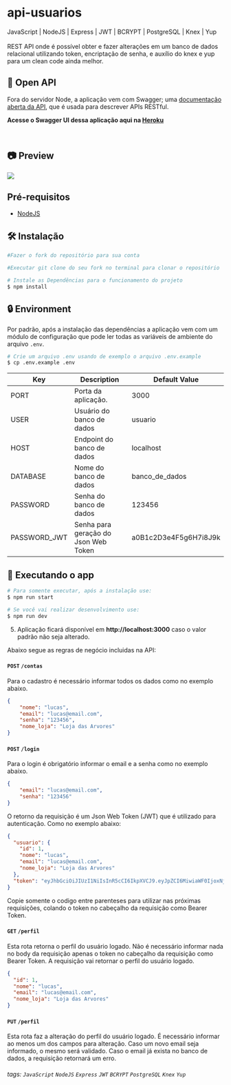 # api-usuarios

<p>
JavaScript | NodeJS | Express | JWT | BCRYPT | PostgreSQL | Knex | Yup <br><br>
REST API onde é possível obter e fazer alterações em um banco de dados relacional utilizando token, encriptação de senha, e auxílio do knex e yup para um clean code ainda melhor.
</p>

## 📝 Open API

Fora do servidor Node, a aplicação vem com Swagger; uma [documentação aberta da API](https://swagger.io/specification/), que é usada para descrever APIs RESTful.

**Acesse o Swagger UI dessa aplicação aqui na [Heroku](https://api-usuarios-beta.herokuapp.com/docs/)**

<br>

<h2>📷 Preview</h2>

<img src="./api-usuarios.gif">

## Pré-requisitos

- [NodeJS](https://nodejs.org/en/download/)

## 🛠️ Instalação	

```bash
#Fazer o fork do repositório para sua conta

#Executar git clone do seu fork no terminal para clonar o repositório

# Instale as Dependências para o funcionamento do projeto
$ npm install
```

## 🔒 Environment

Por padrão, após a instalação das dependências a aplicação vem com um módulo de configuração que pode ler todas as variáveis ​​de ambiente do arquivo `.env`.

```bash
# Crie um arquivo .env usando de exemplo o arquivo .env.example
$ cp .env.example .env
```

| Key                       | Description                                                          | Default Value              |
| ------------------------- | -------------------------------------------------------------------- | -------------------------- |
| PORT                      | Porta da aplicação.                                                  | 3000                       |
| USER                      | Usuário do banco de dados                                            | usuario                    |
| HOST                      | Endpoint do banco de dados                                           | localhost                  |
| DATABASE                  | Nome do banco de dados                                               | banco_de_dados             |
| PASSWORD                  | Senha do banco de dados                                              | 123456                     |
| PASSWORD_JWT              | Senha para geração do Json Web Token                                 | a0B1c2D3e4F5g6H7i8J9k      |

## 🏃 Executando o app

```bash
# Para somente executar, após a instalação use:
$ npm run start

# Se você vai realizar desenvolvimento use:
$ npm run dev
```

5. Aplicação ficará disponível em **http://localhost:3000** caso o valor padrão não seja alterado.


Abaixo segue as regras de negócio incluidas na API:


#### `POST` `/contas`

Para o cadastro é necessário informar todos os dados como no exemplo abaixo.

```json
{
    "nome": "lucas",
    "email": "lucas@email.com",
    "senha": "123456",
    "nome_loja": "Loja das Arvores"
}

```

#### `POST` `/login`

Para o login é obrigatório informar o email e a senha como no exemplo abaixo.

```json
{
    "email": "lucas@email.com",
    "senha": "123456"
}
```


O retorno da requisição é um Json Web Token (JWT) que é utilizado para autenticação. Como no exemplo abaixo:

```json
{
  "usuario": {
    "id": 1,
    "nome": "lucas",
    "email": "lucas@email.com",
    "nome_loja": "Loja das Arvores"
  },
  "token": "eyJhbGciOiJIUzI1NiIsInR5cCI6IkpXVCJ9.eyJpZCI6MiwiaWF0IjoxNjM2NTc3MjcyLCJleHAiOjE2MzY2MDYwNzJ9.1YY4yGz8vQaZRfHNTNNPU82JqUxOOpKpuo_jEMVz5UA"
}
```


Copie somente o codigo entre parenteses para utilizar nas próximas requisições, colando o token no cabeçalho da requisição como Bearer Token.


#### `GET` `/perfil`

Esta rota retorna o perfil do usuário logado. Não é necessário informar nada no body da requisição apenas o token no cabeçalho da requisição como Bearer Token. A requisição vai retornar o perfil do usuário logado.

```json
{
  "id": 1,
  "nome": "lucas",
  "email": "lucas@email.com",
  "nome_loja": "Loja das Arvores"
}

```
#### `PUT` `/perfil`

Esta rota faz a alteração do perfil do usuário logado. É necessário informar ao menos um dos campos para alteração. Caso um novo email seja informado, o mesmo será validado. Caso o email já exista no banco de dados, a requisição retornará um erro.

###### tags: `JavaScript`  `NodeJS`  `Express`  `JWT`  `BCRYPT`  `PostgreSQL`  `Knex`  `Yup`